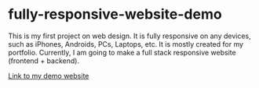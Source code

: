 # fully-responsive-website-demo

This is my first project on web design. It is fully responsive on any devices, such as iPhones, Androids, PCs, Laptops, etc. It is mostly created for my portfolio. Currently, I am going to make a full stack responsive website (frontend + backend).

[Link to my demo website](https://coppyfsdevelopment-online.preview-domain.com/)
